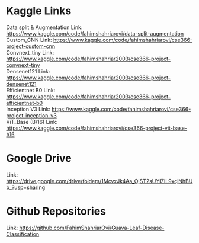 # Kaggle Links

Data split & Augmentation Link: https://www.kaggle.com/code/fahimshahriarovi/data-split-augmentation  
Custom_CNN Link: https://www.kaggle.com/code/fahimshahriarovi/cse366-project-custom-cnn  
Convnext_tiny Link: https://www.kaggle.com/code/fahimshahriar2003/cse366-project-convnext-tiny  
Densenet121 Link: https://www.kaggle.com/code/fahimshahriar2003/cse366-project-densenet121  
Efficientnet B0 Link: https://www.kaggle.com/code/fahimshahriar2003/cse366-project-efficientnet-b0  
Inception V3 Link: https://www.kaggle.com/code/fahimshahriarovi/cse366-project-inception-v3  
ViT_Base (B/16) Link: https://www.kaggle.com/code/fahimshahriarovi/cse366-project-vit-base-b16  

# Google Drive

Link: https://drive.google.com/drive/folders/1McvxJk4Aa_OjST2sUYIZlL9xcjNhBUb_?usp=sharing

# Github Repositories

Link: https://github.com/FahimShahriarOvi/Guava-Leaf-Disease-Classification
